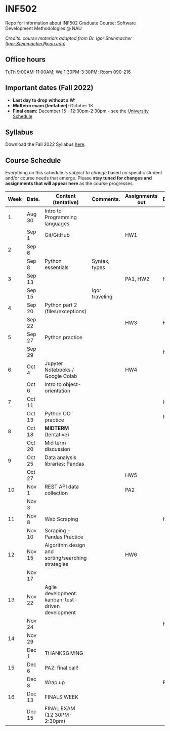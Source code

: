 # INF502
Repo for information about INF502 Graduate Course: Software Development Methodologies @ NAU

_Credits: course materials adapted from Dr. Igor Steinmacher (Igor.Steinmacher@nau.edu)_

## Office hours

TuTh 9:00AM-11:00AM; We 1:30PM-3:30PM; Room 090-216

## Important dates (Fall 2022)

* **Last day to drop without a W:** 
* **Midterm exam (tentative):** October 18
* **Final exam:** December 15 - 12:30pm-2:30pm - see the [University Schedule](https://in.nau.edu/registrar/important-dates/)

## Syllabus

Download the Fall 2022 Syllabus [here](documents/INF502_Syllabus_Fall2022.pdf).

## Course Schedule
Everything on this schedule *is subject to change* based on specific student and/or course needs that emerge. Please **stay tuned for changes and assignments that will appear here** as the course progresses.

<!--Work is to be submitted via BbLearn whenever not specified differently. When via BBLearn, the deliverable must be in Word or PDF format.-->

|Week|Date.   | Content (tentative)                                   | Comments.      | Assignments out          | Deadline |
|----|--------|-------------------------------------------------------|----------------|--------------------------|----------|
| 1  | Aug 30 | Intro to Programming languages                        |                |                          |          |
|    | Sep  1 | Git/GitHub                                            |                | HW1                      |          |
| 2  | Sep  6 |                                                       |                |                          |          |
|    | Sep  8 | Python essentials                                     | Syntax, types  |                          |          |
| 3  | Sep 13 |                                                       |                | PA1, HW2                 | HW1      |
|    | Sep 15 |                                                       | Igor traveling |                          |          |
| 4  | Sep 20 | Python part 2 (files/exceptions)                      |                |                          |          |
|    | Sep 22 |                                                       |                | HW3                      | HW2      |
| 5  | Sep 27 | Python practice                                       |                |                          |          |
|    | Sep 29 |                                                       |                |                          | HW3      |
| 6  | Oct  4 | Jupyter Notebooks / Google Colab                      |                | HW4                      |          |
|    | Oct  6 | Intro to object-orientation                           |                |                          |          |
| 7  | Oct 11 |                                                       |                |                          | HW4      |
|    | Oct 13 | Python OO practice                                    |                |                          | PA1      |
| 8  | Oct 18 | **MIDTERM** (tentative)                              |                |                          |          |
|    | Oct 20 | Mid term discussion                                   |                |                          |          |
| 9  | Oct 25 | Data analysis libraries: Pandas                       |                |                          |          |
|    | Oct 27 |                                                       |                | HW5                      |          |
| 10 | Nov  1 | REST API data collection                              |                | PA2                      |          |
|    | Nov  3 |                                                       |                |                          |          |
| 11 | Nov  8 | Web Scraping                                          |                |                          | HW5      |
|    | Nov 10 | Scraping + Pandas Practice                            |                |                          |          |
| 12 | Nov 15 | Algorithm design and sorting/searching strategies     |                | HW6                      |          |
|    | Nov 17 |                                                       |                |                          |          |
| 13 | Nov 22 | Agile development: kanban; test-driven development    |                |                          |          |
|    | Nov 24 |                                                       |                |                          | HW6      |
| 14 | Nov 29 |                                                       |                |                          |          |
|    | Dec  1 | THANKSGIVING                                          |                |                          |          |
| 15 | Dec  6 | PA2: final call!                                      |                |                          |          |
|    | Dec  8 | Wrap up                                               |                |                          | PA2       |
| 16 | Dec 13 | FINALS WEEK                                           |                |                          |          |
|    | Dec 15 | FINAL EXAM (12:30PM-2:30pm)                           |                |                          |          |
